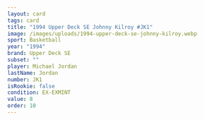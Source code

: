 ```yaml
---
layout: card
tags: card
title: "1994 Upper Deck SE Johnny Kilroy #JK1"
image: /images/uploads/1994-upper-deck-se-johnny-kilroy.webp
sport: Basketball
year: "1994"
brand: Upper Deck SE
subset: ""
player: Michael Jordan
lastName: Jordan
number: JK1
isRookie: false
condition: EX-EXMINT
value: 8
order: 10
---
```


